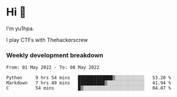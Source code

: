 # Hi 👋

I'm yu1hpa.

I play CTFs with Thehackerscrew

### Weekly development breakdown

<!--START_SECTION:waka-->

```text
From: 01 May 2022 - To: 08 May 2022

Python     9 hrs 54 mins   █████████████▒░░░░░░░░░░░   53.20 %
Markdown   7 hrs 49 mins   ██████████▒░░░░░░░░░░░░░░   41.94 %
C          54 mins         █▒░░░░░░░░░░░░░░░░░░░░░░░   04.87 %
```

<!--END_SECTION:waka-->

